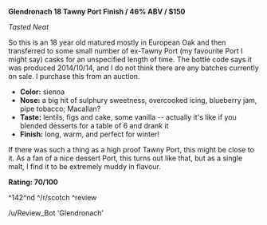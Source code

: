 **Glendronach 18 Tawny Port Finish / 46% ABV / $150**

*Tasted Neat*

So this is an 18 year old matured mostly in European Oak and then transferred to some small number of ex-Tawny Port (my favourite Port I might say) casks for an unspecified length of time.  The bottle code says it was produced 2014/10/14, and I do not think there are any batches currently on sale.  I purchase this from an auction.

* **Color:** sienna
* **Nose:** a big hit of sulphury sweetness, overcooked icing, blueberry jam, pipe tobacco; Macallan?
* **Taste:** lentils, figs and cake, some vanilla -- actually it's like if you blended desserts for a table of 6 and drank it
* **Finish:** long, warm, and perfect for winter!

If there was such a thing as a high proof Tawny Port, this might be close to it.  As a fan of a nice dessert Port, this turns out like that, but as a single malt, I find it to be extremely muddy in flavour.

**Rating: 70/100**

^142^nd ^/r/scotch ^review

/u/Review_Bot 'Glendronach'